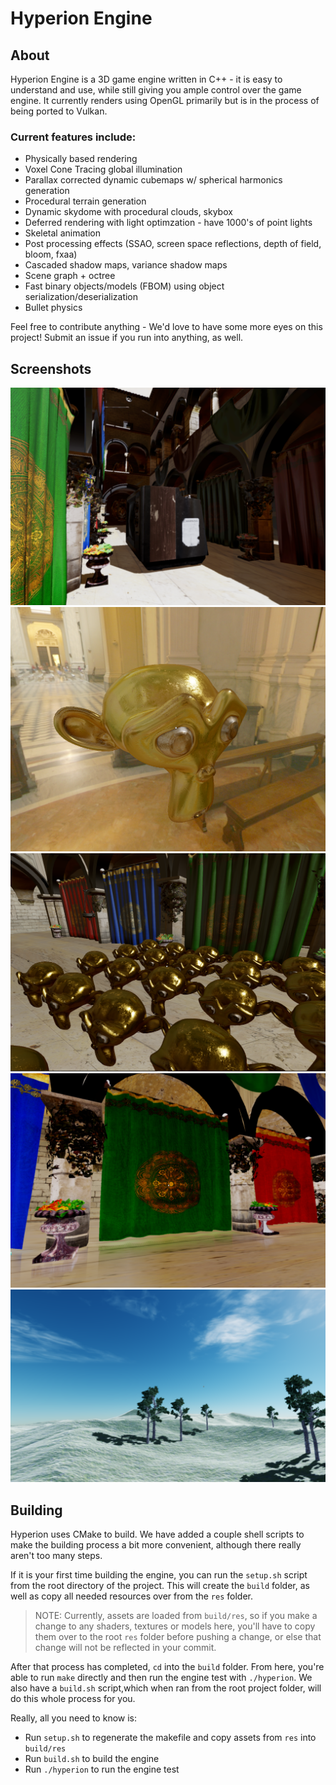 # Hyperion Engine


## About

Hyperion Engine is a 3D game engine written in C++ - it is easy to understand and use, while still giving you ample control over the game engine. It currently renders using OpenGL primarily but is in the process of being ported to Vulkan.

### Current features include:
* Physically based rendering
* Voxel Cone Tracing global illumination
* Parallax corrected dynamic cubemaps w/ spherical harmonics generation
* Procedural terrain generation
* Dynamic skydome with procedural clouds, skybox
* Deferred rendering with light optimzation - have 1000's of point lights
* Skeletal animation
* Post processing effects (SSAO, screen space reflections, depth of field, bloom, fxaa)
* Cascaded shadow maps, variance shadow maps
* Scene graph + octree
* Fast binary objects/models (FBOM) using object serialization/deserialization
* Bullet physics

Feel free to contribute anything - We'd love to have some more eyes on this project! Submit an issue if you run into anything, as well.

## Screenshots

![Apex engine screenshot](/screenshots/screenshot40.PNG)
![Apex engine screenshot](/screenshots/screenshot36.PNG)
![Apex engine screenshot](/screenshots/screenshot35.PNG)
![Apex engine screenshot](/screenshots/screenshot33.PNG)
![Apex engine screenshot](/screenshots/screenshot8.png)

## Building

Hyperion uses CMake to build. We have added a couple shell scripts to make the building process a bit more convenient, although there really aren't too many steps.

If it is your first time building the engine, you can run the `setup.sh` script from the root directory of the project. This will create the `build` folder, as well as copy all needed resources over from the `res` folder.
> NOTE: Currently, assets are loaded from `build/res`, so if you make a change to any shaders, textures or models here, you'll have to copy them over to the root `res` folder before pushing a change, or else that change will not be reflected in your commit.

After that process has completed, `cd` into the `build` folder. From here, you're able to run `make` directly and then run the engine test with `./hyperion`. We also have a `build.sh` script,which when ran from the root project folder, will do this whole process for you.

Really, all you need to know is:
* Run `setup.sh` to regenerate the makefile and copy assets from `res` into `build/res`
* Run `build.sh` to build the engine
* Run `./hyperion` to run the engine test
